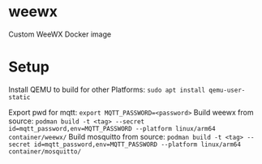 # weewx
Custom WeeWX Docker image

# Setup
Install QEMU to build for other Platforms: `sudo apt install qemu-user-static`

Export pwd for mqtt: `export MQTT_PASSWORD=<password>`
Build weewx from source: `podman build -t <tag> --secret id=mqtt_password,env=MQTT_PASSWORD --platform linux/arm64 container/weewx/`
Build mosquitto from source: `podman build -t <tag> --secret id=mqtt_password,env=MQTT_PASSWORD --platform linux/arm64 container/mosquitto/`
